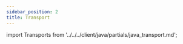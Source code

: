 ```yaml
---
sidebar_position: 2
title: Transport
---
```


import Transports from '../../../client/java/partials/java_transport.md';

<Transports/>